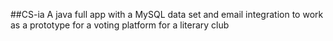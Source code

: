 ##CS-ia
A java full app with a MySQL data set and email integration to work as a prototype for a voting platform for a literary club
